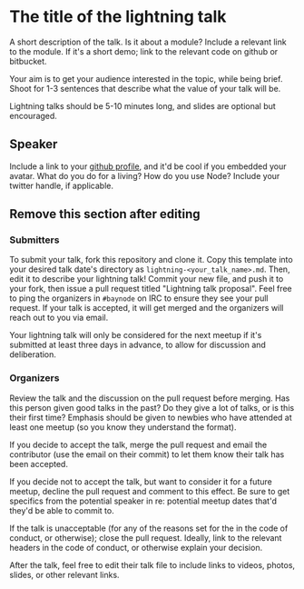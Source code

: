 # The title of the lightning talk

A short description of the talk. Is it about a module? Include a relevant link to the module. If it's a short demo; link
to the relevant code on github or bitbucket.

Your aim is to get your audience interested in the topic, while being brief. Shoot for 1-3 sentences
that describe what the value of your talk will be. 

Lightning talks should be 5-10 minutes long, and slides are optional but encouraged.

## Speaker <Your Name>

Include a link to your [github profile](https://github.com/baynode/), and it'd be cool if you 
embedded your avatar. What do you do for a living? How do you use Node? Include your twitter handle, if
applicable.

## Remove this section after editing

### Submitters

To submit your talk, fork this repository and clone it. Copy this template into your desired talk date's directory as `lightning-<your_talk_name>.md`.
Then, edit it to describe your lightning talk! Commit your new file, and push it to your fork, then issue a pull request titled
"Lightning talk proposal". Feel free to ping the organizers in `#baynode` on IRC to ensure they see your pull request.
If your talk is accepted, it will get merged and the organizers will reach out to you via email.

Your lightning talk will only be considered for the next meetup if it's submitted at least three days in advance, to allow for discussion
and deliberation.

### Organizers

Review the talk and the discussion on the pull request before merging. Has this person given good talks in the past? Do they give a 
lot of talks, or is this their first time? Emphasis should be given to newbies who have attended at least one meetup (so you know 
they understand the format).

If you decide to accept the talk, merge the pull request and email the contributor (use the email on their commit) to let them know their
talk has been accepted. 

If you decide not to accept the talk, but want to consider it for a future meetup, decline the pull request and comment 
to this effect. Be sure to get specifics from the potential speaker in re: potential meetup dates that'd they'd be able to
commit to.

If the talk is unacceptable (for any of the reasons set for the in the code of conduct, or otherwise); close the pull request. Ideally, link to the relevant headers in the code of conduct, or otherwise explain your decision.

After the talk, feel free to edit their talk file to include links to videos, photos, slides, or other relevant links.

 

